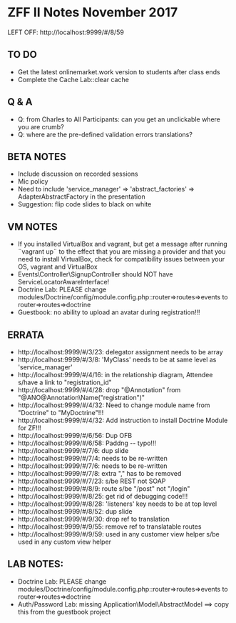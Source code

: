 # ZFF II Notes November 2017

LEFT OFF: http://localhost:9999/#/8/59

## TO DO
* Get the latest onlinemarket.work version to students after class ends
* Complete the Cache Lab::clear cache

## Q & A
* Q: from Charles to All Participants: can you get an unclickable where you are crumb?
* Q: where are the pre-defined validation errors translations?


## BETA NOTES
* Include discussion on recorded sessions
* Mic policy
* Need to include 'service_manager' => 'abstract_factories' => AdapterAbstractFactory in the presentation
* Suggestion: flip code slides to black on white

## VM NOTES
* If you installed VirtualBox and vagrant, but get a message after running ¨vagrant up¨
  to the effect that you are missing a provider and that you need to install VirtualBox,
  check for compatibility issues between your OS, vagrant and VirtualBox
* Events\Controller\SignupController should NOT have ServiceLocatorAwareInterface!
* Doctrine Lab: PLEASE change modules/Doctrine/config/module.config.php::router=>routes=>events to router=>routes=>doctrine
* Guestbook: no ability to upload an avatar during registration!!!

## ERRATA
* http://localhost:9999/#/3/23: delegator assignment needs to be array
* http://localhost:9999/#/3/8: 'MyClass' needs to be at same level as 'service_manager'
* http://localhost:9999/#/4/16: in the relationship diagram, Attendee s/have a link to "registration_id"
* http://localhost:9999/#/4/28: drop "@Annotation" from "@ANO\@Annotation\Name("registration")"
* http://localhost:9999/#/4/32: Need to change module name from "Doctrine" to "MyDoctrine"!!!
* http://localhost:9999/#/4/32: Add instruction to install Doctrine Module for ZF!!!
* http://localhost:9999/#/6/56: Dup OFB
* http://localhost:9999/#/6/58: Paddng -- typo!!!
* http://localhost:9999/#/7/6: dup slide
* http://localhost:9999/#/7/4: needs to be re-written
* http://localhost:9999/#/7/6: needs to be re-written
* http://localhost:9999/#/7/8: extra "," has to be removed
* http://localhost:9999/#/7/23: s/be REST not SOAP
* http://localhost:9999/#/8/9: route s/be "/post" not "/login"
* http://localhost:9999/#/8/25: get rid of debugging code!!!
* http://localhost:9999/#/8/28: 'listeners' key needs to be at top level
* http://localhost:9999/#/8/52: dup slide
* http://localhost:9999/#/9/30: drop ref to translation
* http://localhost:9999/#/9/55: remove ref to translatable routes
* http://localhost:9999/#/9/59: used in any customer view helper s/be used in any custom view helper
## LAB NOTES:
* Doctrine Lab: PLEASE change modules/Doctrine/config/module.config.php::router=>routes=>events to router=>routes=>doctrine
* Auth/Password Lab: missing Application\Model\AbstractModel ==> copy this from the guestbook project
